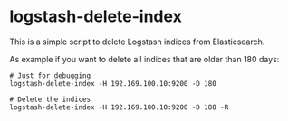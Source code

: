 # logstash-delete-index

This is a simple script to delete Logstash indices from Elasticsearch.

As example if you want to delete all indices that are older than 180 days:

    # Just for debugging
    logstash-delete-index -H 192.169.100.10:9200 -D 180

    # Delete the indices
    logstash-delete-index -H 192.169.100.10:9200 -D 180 -R

